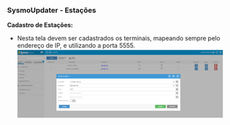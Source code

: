 ### SysmoUpdater - Estações
**Cadastro de Estações:**
- Nesta tela devem ser cadastrados os terminais, mapeando sempre pelo endereço de IP, e utilizando a porta 5555.
![acesso-estacoes-1]


[//]: # (Links relacionado a aba Estações do SysmoUpdater)
[acesso-estacoes-1]: ../../../images/acesso-estacoes-1.jpeg